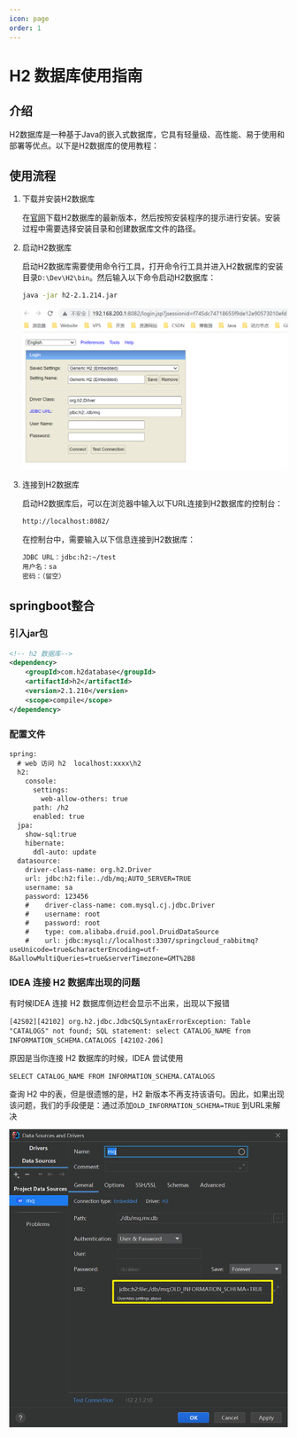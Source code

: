 ```yaml
---
icon: page
order: 1
---
```

# H2 数据库使用指南

## 介绍

H2数据库是一种基于Java的嵌入式数据库，它具有轻量级、高性能、易于使用和部署等优点。以下是H2数据库的使用教程：

## 使用流程

1. 下载并安装H2数据库

   在[官网](https://www.h2database.com/html/download.html)下载H2数据库的最新版本，然后按照安装程序的提示进行安装。安装过程中需要选择安装目录和创建数据库文件的路径。

2. 启动H2数据库

   启动H2数据库需要使用命令行工具，打开命令行工具并进入H2数据库的安装目录`D:\Dev\H2\bin`。然后输入以下命令启动H2数据库：

   ```sh
   java -jar h2-2.1.214.jar
   ```

   ![image-20230408104724575](./assets/image-20230408104724575.png)

3. 连接到H2数据库

   启动H2数据库后，可以在浏览器中输入以下URL连接到H2数据库的控制台：

   ```sh
   http://localhost:8082/
   ```

   在控制台中，需要输入以下信息连接到H2数据库：

   ```sh
   JDBC URL：jdbc:h2:~/test
   用户名：sa
   密码：（留空）
   ```

   

## springboot整合

### 引入jar包

```xml
<!-- h2 数据库-->
<dependency>
    <groupId>com.h2database</groupId>
    <artifactId>h2</artifactId>
    <version>2.1.210</version>
    <scope>compile</scope>
</dependency>
```

### 配置文件

```
spring:
  # web 访问 h2  localhost:xxxx\h2
  h2:
    console:
      settings:
        web-allow-others: true
      path: /h2
      enabled: true
  jpa:
    show-sql:true
    hibernate:
      ddl-auto: update
  datasource:
    driver-class-name: org.h2.Driver
    url: jdbc:h2:file:./db/mq;AUTO_SERVER=TRUE
    username: sa
    password: 123456
    #    driver-class-name: com.mysql.cj.jdbc.Driver
    #    username: root
    #    password: root
    #    type: com.alibaba.druid.pool.DruidDataSource
    #    url: jdbc:mysql://localhost:3307/springcloud_rabbitmq?useUnicode=true&characterEncoding=utf-8&allowMultiQueries=true&serverTimezone=GMT%2B8
```

### IDEA 连接 H2 数据库出现的问题

有时候IDEA 连接 H2 数据库侧边栏会显示不出来，出现以下报错

`[42S02][42102] org.h2.jdbc.JdbcSQLSyntaxErrorException: Table "CATALOGS" not found; SQL statement: select CATALOG_NAME from INFORMATION_SCHEMA.CATALOGS [42102-206]`

原因是当你连接 H2 数据库的时候，IDEA 尝试使用

`SELECT CATALOG_NAME FROM INFORMATION_SCHEMA.CATALOGS`

查询 H2 中的表，但是很遗憾的是，H2 新版本不再支持该语句。因此，如果出现该问题，我们的手段便是：通过添加`OLD_INFORMATION_SCHEMA=TRUE` 到URL来解决

![image-20230408103628849](./assets/image-20230408103628849.png)
